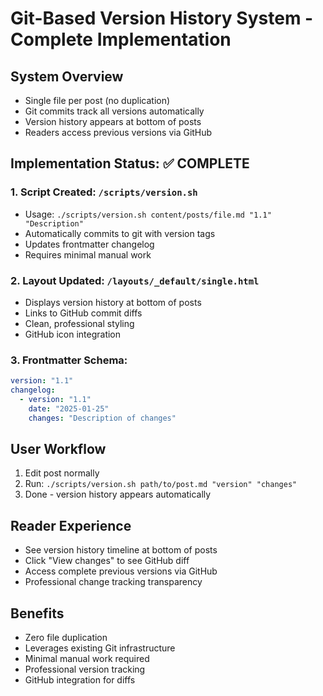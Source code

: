# Git-Based Version History System - Complete Implementation

## System Overview
- Single file per post (no duplication)
- Git commits track all versions automatically  
- Version history appears at bottom of posts
- Readers access previous versions via GitHub

## Implementation Status: ✅ COMPLETE

### 1. Script Created: `/scripts/version.sh`
- Usage: `./scripts/version.sh content/posts/file.md "1.1" "Description"`
- Automatically commits to git with version tags
- Updates frontmatter changelog
- Requires minimal manual work

### 2. Layout Updated: `/layouts/_default/single.html`
- Displays version history at bottom of posts
- Links to GitHub commit diffs
- Clean, professional styling
- GitHub icon integration

### 3. Frontmatter Schema:
```yaml
version: "1.1"
changelog:
  - version: "1.1"
    date: "2025-01-25"
    changes: "Description of changes"
```

## User Workflow
1. Edit post normally
2. Run: `./scripts/version.sh path/to/post.md "version" "changes"`
3. Done - version history appears automatically

## Reader Experience
- See version history timeline at bottom of posts
- Click "View changes" to see GitHub diff
- Access complete previous versions via GitHub
- Professional change tracking transparency

## Benefits
- Zero file duplication
- Leverages existing Git infrastructure
- Minimal manual work required
- Professional version tracking
- GitHub integration for diffs